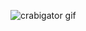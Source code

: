 
![crabigator gif](https://piskel-imgstore-b.appspot.com/img/023a2e9e-2469-11ed-9410-9f496479153e.gif)